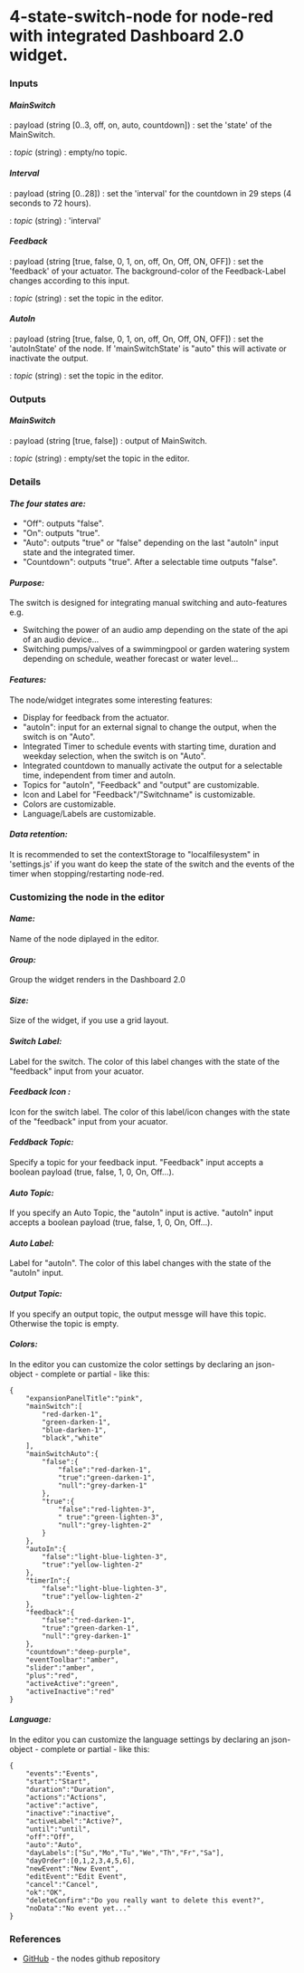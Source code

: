 # 4-state-switch-node for node-red with integrated Dashboard 2.0 widget.

### Inputs
#### *MainSwitch*
: payload (string [0..3, off, on, auto, countdown]) : set the 'state' of the MainSwitch.

: *topic* (string) : empty/no topic.

#### *Interval*
: payload (string [0..28]) : set the 'interval' for the countdown in 29 steps (4 seconds to 72 hours).

: *topic* (string) : 'interval'

#### *Feedback*
: payload (string [true, false, 0, 1, on, off, On, Off, ON, OFF]) : set the 'feedback' of your actuator. The background-color of the Feedback-Label changes according to this input.

: *topic* (string) : set the topic in the editor.

#### *AutoIn*
: payload (string [true, false, 0, 1, on, off, On, Off, ON, OFF]) : set the 'autoInState' of the node. If 'mainSwitchState' is "auto" this will activate or inactivate the output.

: *topic* (string) : set the topic in the editor.

### Outputs
#### *MainSwitch*
: payload (string [true, false]) : output of MainSwitch.

: *topic* (string) : empty/set the topic in the editor.

### Details

#### *The four states are:*
- "Off": outputs "false".
- "On": outputs "true".
- "Auto": outputs "true" or "false" depending on the last "autoIn" input state and the integrated timer.
- "Countdown": outputs "true". After a selectable time outputs "false".


#### *Purpose:*
The switch is designed for integrating manual switching and auto-features e.g.
- Switching the power of an audio amp depending on the state of the api of an audio device...
- Switching pumps/valves of a swimmingpool or garden watering system depending on schedule, weather forecast or water level...


#### *Features:*
The node/widget integrates some interesting features:
- Display for feedback from the actuator.
- "autoIn": input for an external signal to change the output, when the switch is on "Auto".
- Integrated Timer to schedule events with starting time, duration and weekday selection, when the switch is on "Auto".
- Integrated countdown to manually activate the output for a selectable time, independent from timer and autoIn.
- Topics for "autoIn", "Feedback" and "output" are customizable.
- Icon and Label for "Feedback"/"Switchname" is customizable.
- Colors are customizable.
- Language/Labels are customizable.

#### *Data retention:*
It is recommended to set the contextStorage to "localfilesystem" in 'settings.js' if you want do keep the state of the switch and the events of the timer when stopping/restarting node-red.

### Customizing the node in the editor

#### *Name:*
Name of the node diplayed in the editor.

#### *Group:*
Group the widget renders in the Dashboard 2.0

#### *Size:*
Size of the widget, if you use a grid layout.

#### *Switch Label:*
Label for the switch. The color of this label changes with the state of the "feedback" input from your acuator.

#### *Feedback Icon :*
Icon for the switch label. The color of this label/icon changes with the state of the "feedback" input from your acuator.

#### *Feddback Topic:*
Specify a topic for your feedback input. "Feedback" input accepts a boolean payload (true, false, 1, 0, On, Off...).

#### *Auto Topic:*
If you specify an Auto Topic, the "autoIn" input is active. "autoIn" input accepts a boolean payload (true, false, 1, 0, On, Off...).

#### *Auto Label:*
Label for "autoIn". The color of this label changes with the state of the "autoIn" input.

#### *Output Topic:*
If you specify an output topic, the output messge will have this topic. Otherwise the topic is empty.

#### *Colors:*
In the editor you can customize the color settings by declaring an json-object - complete or partial - like this:
```
{
    "expansionPanelTitle":"pink",
    "mainSwitch":[
        "red-darken-1",
        "green-darken-1",
        "blue-darken-1",
        "black","white"
    ],
    "mainSwitchAuto":{
        "false":{
            "false":"red-darken-1",
            "true":"green-darken-1",
            "null":"grey-darken-1"
        },
        "true":{
            "false":"red-lighten-3",
            " true":"green-lighten-3",
            "null":"grey-lighten-2"
        }
    },
    "autoIn":{
        "false":"light-blue-lighten-3",
        "true":"yellow-lighten-2"
    },
    "timerIn":{
        "false":"light-blue-lighten-3",
        "true":"yellow-lighten-2"
    },
    "feedback":{
        "false":"red-darken-1",
        "true":"green-darken-1",
        "null":"grey-darken-1"
    },
    "countdown":"deep-purple",
    "eventToolbar":"amber",
    "slider":"amber",
    "plus":"red",
    "activeActive":"green",
    "activeInactive":"red"
}
```

#### *Language:*
In the editor you can customize the language settings by declaring an json-object - complete or partial - like this:
```
{
    "events":"Events",
    "start":"Start",
    "duration":"Duration",
    "actions":"Actions",
    "active":"active",
    "inactive":"inactive",
    "activeLabel":"Active?",
    "until":"until",
    "off":"Off",
    "auto":"Auto",
    "dayLabels":["Su","Mo","Tu","We","Th","Fr","Sa"],
    "dayOrder":[0,1,2,3,4,5,6],
    "newEvent":"New Event",
    "editEvent":"Edit Event",
    "cancel":"Cancel",
    "ok":"OK",
    "deleteConfirm":"Do you really want to delete this event?",
    "noData":"No event yet..."
}
```

### References

 - [GitHub](https://github.com/beckflorian/ui-mainswitch) - the nodes github repository
